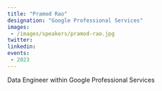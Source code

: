 ```yaml
---
title: "Pramod Rao"
designation: "Google Professional Services"
images:
 - /images/speakers/pramod-rao.jpg
twitter: 
linkedin: 
events:
 - 2023
---
```


Data Engineer within Google Professional Services